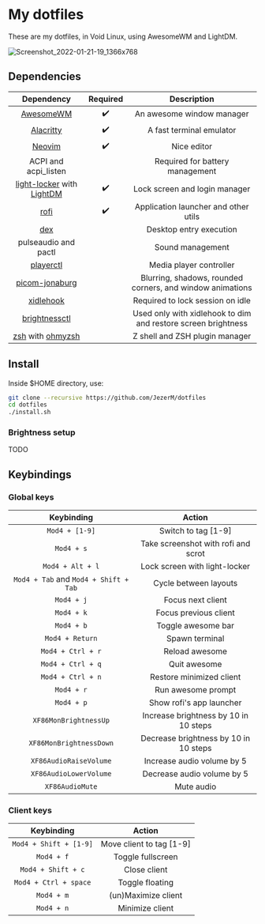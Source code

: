 # My dotfiles
These are my dotfiles, in Void Linux, using AwesomeWM and LightDM.

![Screenshot_2022-01-21-19_1366x768](https://user-images.githubusercontent.com/59768785/150624457-01cabe8a-04f1-4b76-b613-4544c371be69.png)


## Dependencies

| Dependency | Required | Description |
|:----------:|:--------:|:-----------:|
| [AwesomeWM][awesomewm]  | :heavy_check_mark: | An awesome window manager |
| [Alacritty][alacritty]  | :heavy_check_mark: | A fast terminal emulator |
| [Neovim][nvim]     | :heavy_check_mark: | Nice editor |
| ACPI and acpi_listen |  | Required for battery management |
| [light-locker][light-locker] with [LightDM][lightdm] | :heavy_check_mark: | Lock screen and login manager |
| [rofi][rofi] | :heavy_check_mark: | Application launcher and other utils |
| [dex][dex] |  | Desktop entry execution |
| pulseaudio and pactl |  | Sound management |
| [playerctl][playerctl] |  | Media player controller |
| [picom-jonaburg][picom-jonaburg] |  | Blurring, shadows, rounded corners, and window animations |
| [xidlehook][xidlehook] |  | Required to lock session on idle |
| [brightnessctl][brightnessctl] |  | Used only with xidlehook to dim and restore screen brightness |
| [zsh][zsh] with [ohmyzsh][ohmyzsh] |  | Z shell and ZSH plugin manager |

## Install

Inside $HOME directory, use:
```sh
git clone --recursive https://github.com/JezerM/dotfiles
cd dotfiles
./install.sh
```

### Brightness setup

TODO

## Keybindings

### Global keys

| Keybinding | Action |
|:----------:|:------:|
| `Mod4 + [1-9]` | Switch to tag [1-9] |
| `Mod4 + s` | Take screenshot with rofi and scrot |
| `Mod4 + Alt + l` | Lock screen with light-locker |
| `Mod4 + Tab` and `Mod4 + Shift + Tab` | Cycle between layouts |
| `Mod4 + j` | Focus next client |
| `Mod4 + k` | Focus previous client |
| `Mod4 + b` | Toggle awesome bar |
| `Mod4 + Return` | Spawn terminal |
| `Mod4 + Ctrl + r` | Reload awesome |
| `Mod4 + Ctrl + q` | Quit awesome |
| `Mod4 + Ctrl + n` | Restore minimized client |
| `Mod4 + r` | Run awesome prompt |
| `Mod4 + p` | Show rofi's app launcher |
| `XF86MonBrightnessUp` | Increase brightness by 10 in 10 steps |
| `XF86MonBrightnessDown` | Decrease brightness by 10 in 10 steps |
| `XF86AudioRaiseVolume` | Increase audio volume by 5 |
| `XF86AudioLowerVolume` | Decrease audio volume by 5 |
| `XF86AudioMute` | Mute audio |

### Client keys

| Keybinding | Action |
|:----------:|:------:|
| `Mod4 + Shift + [1-9]` | Move client to tag [1-9] |
| `Mod4 + f` | Toggle fullscreen |
| `Mod4 + Shift + c` | Close client |
| `Mod4 + Ctrl + space` | Toggle floating |
| `Mod4 + m` | (un)Maximize client |
| `Mod4 + n` | Minimize client |


[acpilight]: https://gitlab.com/wavexx/acpilight
[pulsemixer]: https://github.com/GeorgeFilipkin/pulsemixer
[playerctl]: https://github.com/altdesktop/playerctl
[awesomewm]: https://github.com/awesomeWM/awesome
[alacritty]: https://github.com/alacritty/alacritty
[nvim]: https://github.com/neovim/neovim
[dex]: https://github.com/jceb/dex
[picom-jonaburg]: https://github.com/jonaburg/picom
[rofi]: https://github.com/davatorium/rofi
[light-locker]: https://github.com/the-cavalry/light-locker
[lightdm]: https://github.com/canonical/lightdm
[xidlehook]: https://gitlab.com/jD91mZM2/xidlehook
[brightnessctl]: https://github.com/Hummer12007/brightnessctl
[zsh]: https://www.zsh.org/
[ohmyzsh]: https://ohmyz.sh/
